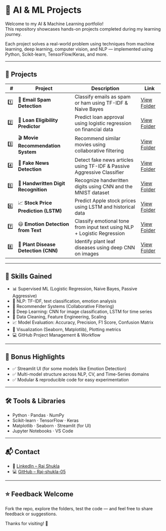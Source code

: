 # 🤖 AI & ML Projects

Welcome to my AI & Machine Learning portfolio!  
This repository showcases hands-on projects completed during my learning journey.

Each project solves a real-world problem using techniques from machine learning, deep learning, computer vision, and NLP — implemented using Python, Scikit-learn, TensorFlow/Keras, and more.

---

## 📂 Projects

| # | Project | Description | Link |
|--:|---------|-------------|------|
| 1️⃣ | 📩 **Email Spam Detection** | Classify emails as spam or ham using TF-IDF & Naive Bayes | [View Folder](./Email-Spam-Detection) |
| 2️⃣ | 🏦 **Loan Eligibility Predictor** | Predict loan approval using logistic regression on financial data | [View Folder](./Loan-Eligibility-Predictor) |
| 3️⃣ | 🎬 **Movie Recommendation System** | Recommend similar movies using collaborative filtering | [View Folder](./Movie-Recommendation-System) |
| 4️⃣ | 📰 **Fake News Detection** | Detect fake news articles using TF-IDF & Passive Aggressive Classifier | [View Folder](./Fake-News-Detection) |
| 5️⃣ | 🔢 **Handwritten Digit Recognition** | Recognize handwritten digits using CNN and the MNIST dataset | [View Folder](./Handwritten-Digit-Recognition) |
| 6️⃣ | 📈 **Stock Price Prediction (LSTM)** | Predict Apple stock prices using LSTM and historical data | [View Folder](./Stock-Price-Prediction) |
| 7️⃣ | 😃 **Emotion Detection from Text** | Classify emotional tone from input text using NLP + Logistic Regression | [View Folder](./Emotion-Detection-from-Text) |
| 8️⃣ | 🌿 **Plant Disease Detection (CNN)** | Identify plant leaf diseases using deep CNN on images | [View Folder](./Plant-Disease-Detection) |

---

## 🧠 Skills Gained
- 📊 Supervised ML (Logistic Regression, Naive Bayes, Passive Aggressive)
- 🔡 NLP: TF-IDF, text classification, emotion analysis
- 🤝 Recommender Systems (Collaborative Filtering)
- 🧠 Deep Learning: CNN for image classification, LSTM for time series
- 🧼 Data Cleaning, Feature Engineering, Scaling
- 📈 Model Evaluation: Accuracy, Precision, F1 Score, Confusion Matrix
- 🧪 Visualization (Seaborn, Matplotlib), Plotting metrics
- 💻 GitHub Project Management & Workflow

---

## 🚀 Bonus Highlights
- ✅ Streamlit UI (for some models like Emotion Detection)
- ✅ Multi-model structure across NLP, CV, and Time-Series domains
- ✅ Modular & reproducible code for easy experimentation

---

## 🛠 Tools & Libraries
- Python · Pandas · NumPy
- Scikit-learn · TensorFlow · Keras
- Matplotlib · Seaborn · Streamlit (for UI)
- Jupyter Notebooks · VS Code

---

## 📬 Contact
- 🔗 [LinkedIn – Raj Shukla](https://www.linkedin.com/in/raj-shukla-342868333/)
- 💻 [GitHub – Raj-shukla-05](https://github.com/Raj-shukla-05)

---

## ⭐️ Feedback Welcome
Fork the repo, explore the folders, test the code — and feel free to share feedback or suggestions.

Thanks for visiting! 🚀
